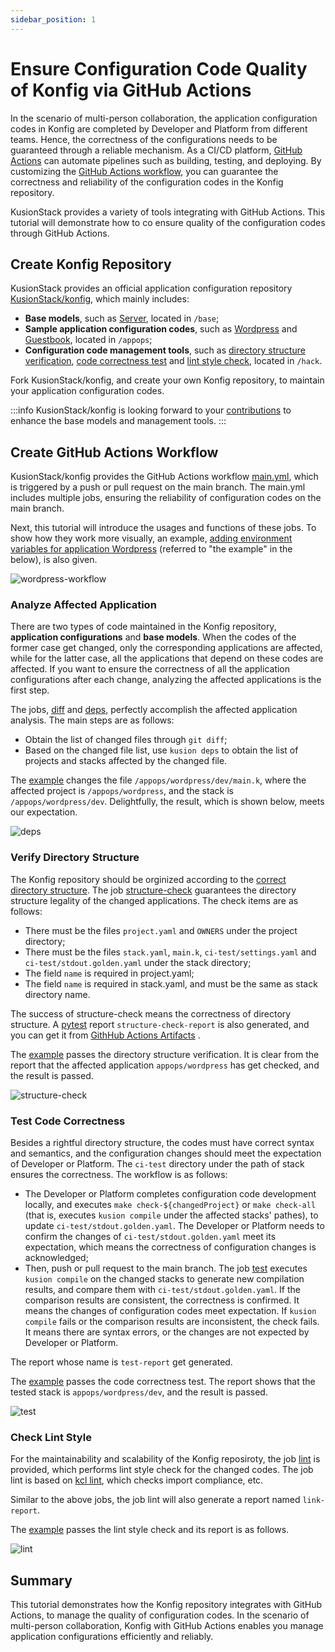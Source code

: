 ```yaml
---
sidebar_position: 1
---
```


# Ensure Configuration Code Quality of Konfig via GitHub Actions

In the scenario of multi-person collaboration, the application configuration codes in Konfig are completed by Developer and Platform from different teams. Hence, the correctness of the configurations needs to be guaranteed through a reliable mechanism. As a CI/CD platform, [GitHub Actions](https://docs.github.com/en/actions) can automate pipelines such as building, testing, and deploying. By customizing the [GitHub Actions workflow](https://docs.github.com/en/actions/using-workflows/about-workflows), you can guarantee the correctness and reliability of the configuration codes in the Konfig repository.

KusionStack provides a variety of tools integrating with GitHub Actions. This tutorial will demonstrate how to co ensure quality of the configuration codes through GitHub Actions.

## Create Konfig Repository

KusionStack provides an official application configuration repository [KusionStack/konfig](https://github.com/KusionStack/konfig), which mainly includes:

- **Base models**, such as [Server](https://github.com/KusionStack/konfig/blob/main/base/pkg/kusion_models/kube/frontend/server.k), located in `/base`;
- **Sample application configuration codes**, such as [Wordpress](https://github.com/KusionStack/konfig/tree/main/appops/wordpress) and [Guestbook](https://github.com/KusionStack/konfig/tree/main/appops/guestbook), located in `/appops`;
- **Configuration code management tools**, such as [directory structure verification](https://github.com/KusionStack/konfig/blob/main/hack/verify-project-structure.py), [code correctness test](https://github.com/KusionStack/konfig/blob/main/hack/test_konfig.py) and [lint style check](https://github.com/KusionStack/konfig/blob/main/hack/lint_check.py), located in `/hack`.

Fork KusionStack/konfig, and create your own Konfig repository, to maintain your application configuration codes.

:::info
KusionStack/konfig is looking forward to your [contributions](https://github.com/KusionStack/konfig#contribution-guidelines) to enhance the base models and management tools.
:::

## Create GitHub Actions Workflow

KusionStack/konfig provides the GitHub Actions workflow [main.yml](https://github.com/KusionStack/konfig/blob/main/.github/workflows/main.yml), which is triggered by a push or pull request on the main branch. The main.yml includes multiple jobs, ensuring the reliability of configuration codes on the main branch.

Next, this tutorial will introduce the usages and functions of these jobs. To show how they work more visually, an example, [adding environment variables for application Wordpress](https://github.com/KusionStack/konfig/pull/113) (referred to "the example" in the below), is also given.

![wordpress-workflow](/img/docs/user_docs/guides/github-actions/wordpress-workflow.png)

### Analyze Affected Application

There are two types of code maintained in the Konfig repository, **application configurations** and **base models**. When the codes of the former case get changed, only the corresponding applications are affected, while for the latter case, all the applications that depend on these codes are affected. If you want to ensure the correctness of all the application configurations after each change, analyzing the affected applications is the first step.

The jobs, [diff](https://github.com/KusionStack/konfig/blob/main/.github/workflows/main.yml#L10) and [deps](https://github.com/KusionStack/konfig/blob/main/.github/workflows/main.yml#L20), perfectly accomplish the affected application analysis. The main steps are as follows:

- Obtain the list of changed files through `git diff`;
- Based on the changed file list, use `kusion deps` to obtain the list of projects and stacks affected by the changed file.

The [example](https://github.com/KusionStack/konfig/actions/runs/5132912522/jobs/9234827063?pr=113) changes the file `/appops/wordpress/dev/main.k`, where the affected project is `/appops/wordpress`, and the stack is `/appops/wordpress/dev`. Delightfully, the result, which is shown below, meets our expectation.

![deps](/img/docs/user_docs/guides/github-actions/deps.png)

### Verify Directory Structure

The Konfig repository should be orginized according to the [correct directory structure](https://github.com/KusionStack/konfig#directory-structure). The job [structure-check](https://github.com/KusionStack/konfig/blob/main/.github/workflows/main.yml#L121) guarantees the directory structure legality of the changed applications. The check items are as follows:

- There must be the files `project.yaml` and `OWNERS` under the project directory;
- There must be the files `stack.yaml`, `main.k`, `ci-test/settings.yaml` and `ci-test/stdout.golden.yaml` under the stack directory;
- The field `name` is required in project.yaml;
- The field `name` is required in stack.yaml, and must be the same as stack directory name.

The success of structure-check means the correctness of directory structure. A [pytest](https://docs.pytest.org/en/7.3.x/) report `structure-check-report` is also generated, and you can get it from [GithHub Actions Artifacts](https://docs.github.com/en/actions/managing-workflow-runs/downloading-workflow-artifacts) .

The [example](https://github.com/KusionStack/konfig/actions/runs/5132912522/jobs/9234834632) passes the directory structure verification. It is clear from the report that the affected application `appops/wordpress` has get checked, and the result is passed.

![structure-check](/img/docs/user_docs/guides/github-actions/structure-check.png)

### Test Code Correctness

Besides a rightful directory structure, the codes must have correct syntax and semantics, and the configuration changes should meet the expectation of Developer or Platform. The `ci-test` directory under the path of stack ensures the correctness. The workflow is as follows:

- The Developer or Platform completes configuration code development locally, and executes `make check-${changedProject}` or `make check-all` (that is, executes `kusion compile` under the affected stacks' pathes), to update `ci-test/stdout.golden.yaml`. The Developer or Platform needs to confirm the changes of `ci-test/stdout.golden.yaml` meet its expectation, which means the correctness of configuration changes is acknowledged;
- Then, push or pull request to the main branch. The job [test](https://github.com/KusionStack/konfig/blob/main/.github/workflows/main.yml#L144) executes `kusion compile` on the changed stacks to generate new compilation results, and compare them with `ci-test/stdout.golden.yaml`. If the comparison results are consistent, the correctness is confirmed. It means the changes of configuration codes meet expectation. If `kusion compile` fails or the comparison results are inconsistent, the check fails. It means there are syntax errors, or the changes are not expected by Developer or Platform.

The report whose name is `test-report` get generated.

The [example](https://github.com/KusionStack/konfig/actions/runs/5132912522/jobs/9234834490) passes the code correctness test. The report shows that the tested stack is `appops/wordpress/dev`, and the result is passed.

![test](/img/docs/user_docs/guides/github-actions/test.png)

### Check Lint Style

For the maintainability and scalability of the Konfig reposiroty, the job [lint](https://github.com/KusionStack/konfig/blob/main/.github/workflows/main.yml#L89) is provided, which performs lint style check for the changed codes. The job lint is based on [kcl lint](https://kusionstack.io/docs/user_docs/reference/cli/kcl/lint/), which checks import compliance, etc.

Similar to the above jobs, the job lint will also generate a report named `link-report`.

The [example](https://github.com/KusionStack/konfig/actions/runs/5132912522/jobs/9234834286) passes the lint style check and its report is as follows.

![lint](/img/docs/user_docs/guides/github-actions/lint.png)

## Summary
This tutorial demonstrates how the Konfig repository integrates with GitHub Actions, to manage the quality of configuration codes. In the scenario of multi-person collaboration, Konfig with GitHub Actions enables you manage application configurations efficiently and reliably.
